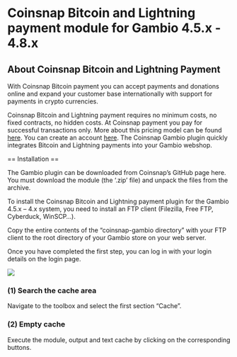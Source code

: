 # Coinsnap Bitcoin and Lightning payment module for Gambio 4.5.x - 4.8.x

## About Coinsnap Bitcoin and Lightning Payment ##

With Coinsnap Bitcoin payment you can accept payments and donations online and expand your customer base internationally with support for payments in crypto currencies. 

Coinsnap Bitcoin and Lightning payment requires no minimum costs, no fixed contracts, no hidden costs. At Coinsnap payment you pay for successful transactions only. More about this pricing model can be found [here](https://coinsnap.io). You can create an account [here](https://app.coinsnap.io). The Coinsnap Gambio plugin quickly integrates Bitcoin and Lightning payments into your Gambio webshop.
   
== Installation ==

The Gambio plugin can be downloaded from Coinsnap’s GitHub page here. You must download the module (the ‘.zip’ file) and unpack the files from the archive.

To install the Coinsnap Bitcoin and Lightning payment plugin for the Gambio 4.5.x – 4.x system, you need to install an FTP client (Filezilla, Free FTP, Cyberduck, WinSCP…).

Copy the entire contents of the “coinsnap-gambio directory” with your FTP client to the root directory of your Gambio store on your web server.

Once you have completed the first step, you can log in with your login details on the login page.

![](https://github.com/Coinsnap/coinsnap-for-Gambio/main/blob/assets/execute.png)

### (1) Search the cache area ###
Navigate to the toolbox and select the first section “Cache”.

### (2) Empty cache ###
Execute the module, output and text cache by clicking on the corresponding buttons.
